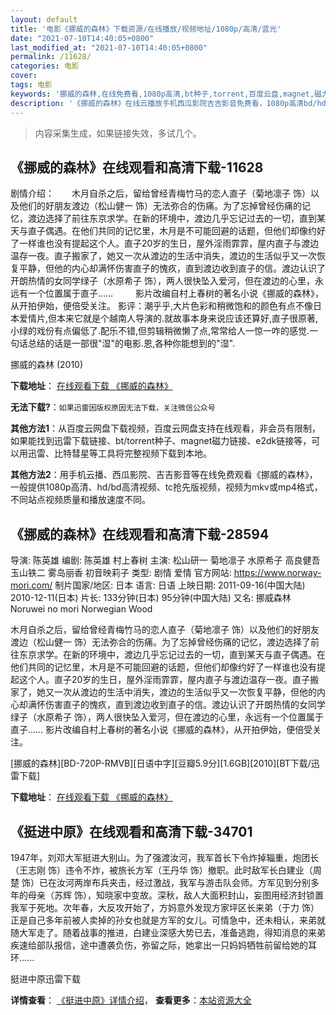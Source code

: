 ```yaml
---
layout: default
title: '电影《挪威的森林》下载资源/在线播放/视频地址/1080p/高清/蓝光'
date: "2021-07-10T14:40:05+0800"
last_modified_at: "2021-07-10T14:40:05+0800"
permalink: /11628/
categories: 电影
cover:
tags: 电影
keywords: '挪威的森林,在线免费看,1080p高清,bt种子,torrent,百度云盘,magnet,磁力链,迅雷下载资源'
description: '《挪威的森林》在线云播放手机西瓜影院吉吉影音免费看，1080p高清bd/hd未删减完整版和tc抢先枪版，mkv/mp4格式，附带bt/torrent种子、magnet/磁力链、百度云盘、网盘资源迅雷下载链接'
---
```


>内容采集生成，如果链接失效，多试几个。


## 《挪威的森林》在线观看和高清下载-11628

剧情介绍：　　木月自杀之后，留给曾经青梅竹马的恋人直子（菊地凛子 饰）以及他们的好朋友渡边（松山健一 饰）无法弥合的伤痛。为了忘掉曾经伤痛的记忆，渡边选择了前往东京求学。在新的环境中，渡边几乎忘记过去的一切，直到某天与直子偶遇。在他们共同的记忆里，木月是不可能回避的话题，但他们却像约好了一样谁也没有提起这个人。直子20岁的生日，屋外淫雨霏霏，屋内直子与渡边温存一夜。直子搬家了，她又一次从渡边的生活中消失，渡边的生活似乎又一次恢复平静，但他的内心却满怀伤害直子的愧疚，直到渡边收到直子的信。渡边认识了开朗热情的女同学绿子（水原希子 饰），两人很快坠入爱河，但在渡边的心里，永远有一个位置属于直子……  　　影片改编自村上春树的著名小说《挪威的森林》，从开拍伊始，便倍受关注。 影评：潮乎乎,大片色彩和稍微饱和的颜色有点不像日本爱情片,但本来它就是个越南人导演的.就故事本身来说应该还算好,直子很原著,小绿的戏份有点偏低了.配乐不错,但剪辑稍微懒了点,常常给人一惊一咋的感觉.一句话总结的话是一部很"湿"的电影.恩,各种你能想到的"湿".


挪威的森林 (2010)

**下载地址**： [在线观看下载 《挪威的森林》](https://www.btbtdy.me/btdy/dy7580.html) 


**无法下载?**：`如果迅雷因版权原因无法下载，关注微信公众号 `

**其他方法1**：从百度云网盘下载视频，百度云网盘支持在线观看，非会员有限制，如果能找到迅雷下载链接、bt/torrent种子、magnet磁力链接、e2dk链接等，可以用迅雷、比特彗星等工具将完整视频下载到本地。

**其他方法2**：用手机云播、西瓜影院、吉吉影音等在线免费观看《挪威的森林》，一般提供1080p高清、hd/bd高清视频、tc抢先版视频，视频为mkv或mp4格式，不同站点视频质量和播放速度不同。


## 《挪威的森林》在线观看和高清下载-28594

导演: 陈英雄 编剧: 陈英雄 村上春树 主演: 松山研一 菊地凛子 水原希子 高良健吾 玉山铁二 雾岛丽香 初音映莉子 类型: 剧情 爱情 官方网站: https://www.norway-mo​ri.com/ 制片国家/地区: 日本 语言: 日语 上映日期: 2011-09-16(中国大陆) 2010-12-11(日本) 片长: 133分钟(日本) 95分钟(中国大陆) 又名: 挪威森林 Noruwei no mori Norwegian Wood

木月自杀之后，留给曾经青梅竹马的恋人直子（菊地凛子 饰）以及他们的好朋友渡边（松山健一 饰）无法弥合的伤痛。为了忘掉曾经伤痛的记忆，渡边选择了前往东京求学。在新的环境中，渡边几乎忘记过去的一切，直到某天与直子偶遇。在他们共同的记忆里，木月是不可能回避的话题，但他们却像约好了一样谁也没有提起这个人。直子20岁的生日，屋外淫雨霏霏，屋内直子与渡边温存一夜。直子搬家了，她又一次从渡边的生活中消失，渡边的生活似乎又一次恢复平静，但他的内心却满怀伤害直子的愧疚，直到渡边收到直子的信。渡边认识了开朗热情的女同学绿子（水原希子 饰），两人很快坠入爱河，但在渡边的心里，永远有一个位置属于直子…… 影片改编自村上春树的著名小说《挪威的森林》，从开拍伊始，便倍受关注。


[挪威的森林][BD-720P-RMVB][日语中字][豆瓣5.9分][1.6GB][2010][BT下载/迅雷下载]

**下载地址**： [在线观看下载 《挪威的森林》](https://www.btdx8.com/torrent/norwegian_wood_2010.html) 


## 《挺进中原》在线观看和高清下载-34701

1947年，刘邓大军挺进大别山。为了强渡汝河，我军首长下令炸掉辎重，炮团长（王志刚 饰）违令不炸，被旅长方军（王丹华 饰）撤职。此时敌军长白建业（周楚 饰）已在汝河两岸布兵夹击，经过激战，我军与游击队会师。方军见到分别多年的母亲（苏辉 饰），知晓家中变故。深秋，敌人大面积封山，妄图用经济封锁置我军于死地。次年春，大反攻开始了，方妈意外发现方家坪区长来弟（于力 饰）正是自己多年前被人卖掉的孙女也就是方军的女儿。可情急中，还未相认，来弟就随大军走了。随着战事的推进，白建业深感大势已去，准备逃跑，得知消息的来弟疾速给部队报信，途中遭袭负伤，弥留之际，她拿出一只妈妈牺牲前留给她的耳环......


挺进中原迅雷下载

**详情查看**： [《挺进中原》详情介绍](/movie/34701/)， **查看更多**：[本站资源大全](/movie/t/all/)

